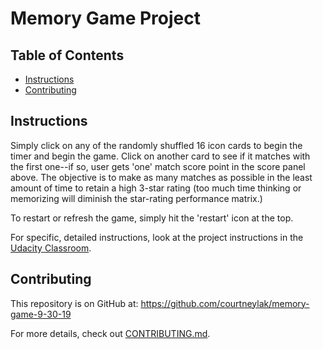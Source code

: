 # Memory Game Project

## Table of Contents

* [Instructions](#instructions)
* [Contributing](#contributing)

## Instructions

Simply click on any of the randomly shuffled 16 icon cards to begin the timer and begin the game. Click on another card to see if it matches with the first one--if so, user gets 'one' match score point in the score panel above. The objective is to make as many matches as possible in the least amount of time to retain a high 3-star rating (too much time thinking or memorizing will diminish the star-rating performance matrix.)

To restart or refresh the game, simply hit the 'restart' icon at the top.

For specific, detailed instructions, look at the project instructions in the [Udacity Classroom](https://classroom.udacity.com/me).

## Contributing

This repository is on GitHub at: https://github.com/courtneylak/memory-game-9-30-19

For more details, check out [CONTRIBUTING.md](CONTRIBUTING.md).
